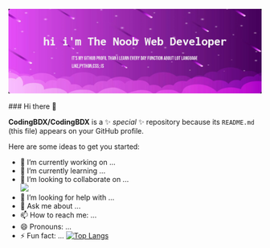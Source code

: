 <p align="center">
<img width="680px" height="auto"  src="https://raw.githubusercontent.com/CodingBDX/CodingBDX/main/header.jpg" alt="my banner">
                                                                      </p>
### Hi there 👋


**CodingBDX/CodingBDX** is a ✨ _special_ ✨ repository because its `README.md` (this file) appears on your GitHub profile.

Here are some ideas to get you started:

- 🔭 I’m currently working on ...
- 🌱 I’m currently learning ...
- 👯 I’m looking to collaborate on ...                                                                     
                                                                                                             ![](https://img.shields.io/badge/Discord-7289DA?style=for-the-badge&logo=discord&logoColor=white)
- 🤔 I’m looking for help with ...
- 💬 Ask me about ...
- 📫 How to reach me: ...
- 😄 Pronouns: ...
- ⚡ Fun fact: ...
                                                                                                                                                         [![Top Langs](https://github-readme-stats.vercel.app/api/top-langs/?username=CodingBDX&layout=compact&show_icons=true&theme=radical)](https://github.com/CodingBDX)
